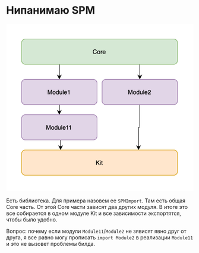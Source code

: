 # Нипанимаю SPM

![Diagram](Resources/diagram.png)

Есть библиотека. Для примера назовем ее `SPMImport`.
Там есть общая Core часть.
От этой Core части зависят два других модуля.
В итоге это все собирается в одном модуле Kit и все зависимости экспортятся, чтобы было удобно.

Вопрос: почему если модули `Module11`/`Module2` не зявисят явно друг от друга, я все равно могу прописать `import Module2` в реализации `Module11` и это не вызовет проблемы билда.
